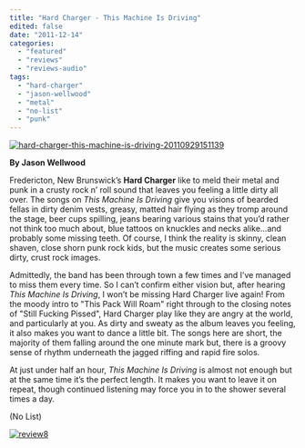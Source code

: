 ```yaml
---
title: "Hard Charger - This Machine Is Driving"
edited: false
date: "2011-12-14"
categories:
  - "featured"
  - "reviews"
  - "reviews-audio"
tags:
  - "hard-charger"
  - "jason-wellwood"
  - "metal"
  - "no-list"
  - "punk"
---
```


[![](http://www.hellbound.ca/wp-content/uploads/2011/12/hard-charger-this-machine-is-driving-20110929151139.png "hard-charger-this-machine-is-driving-20110929151139")](http://www.hellbound.ca/wp-content/uploads/2011/12/hard-charger-this-machine-is-driving-20110929151139.png)

**By Jason Wellwood**

Fredericton, New Brunswick’s **Hard Charger** like to meld their metal and punk in a crusty rock n’ roll sound that leaves you feeling a little dirty all over. The songs on _This Machine Is Driving_ give you visions of bearded fellas in dirty denim vests, greasy, matted hair flying as they tromp around the stage, beer cups spilling, jeans bearing various stains that you’d rather not think too much about, blue tattoos on knuckles and necks alike...and probably some missing teeth. Of course, I think the reality is skinny, clean shaven, close shorn punk rock kids, but the music creates some serious dirty, crust rock images.

Admittedly, the band has been through town a few times and I’ve managed to miss them every time. So I can’t confirm either vision but, after hearing _This Machine Is Driving_, I won’t be missing Hard Charger live again! From the moody intro to "This Pack Will Roam" right through to the closing notes of "Still Fucking Pissed", Hard Charger play like they are angry at the world, and particularly at you. As dirty and sweaty as the album leaves you feeling, it also makes you want to dance a little bit. The songs here are short, the majority of them falling around the one minute mark but, there is a groovy sense of rhythm underneath the jagged riffing and rapid fire solos.

At just under half an hour, _This Machine Is Driving_ is almost not enough but at the same time it’s the perfect length. It makes you want to leave it on repeat, though continued listening may force you in to the shower several times a day.

(No List)

[![](http://www.hellbound.ca/wp-content/uploads/2009/07/review8.png "review8")](http://www.hellbound.ca/wp-content/uploads/2009/07/review8.png)
